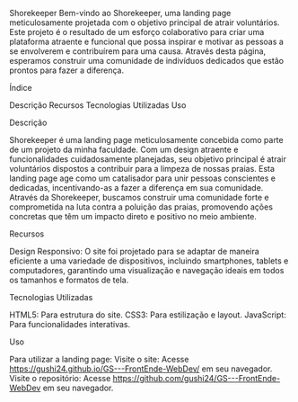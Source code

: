 Shorekeeper
Bem-vindo ao Shorekeeper, uma landing page meticulosamente projetada com o objetivo principal de atrair voluntários. Este projeto é o resultado de um esforço colaborativo para criar
uma plataforma atraente e funcional que possa inspirar e motivar as pessoas a se envolverem e contribuírem para uma causa. Através desta página, esperamos construir uma comunidade 
de indivíduos dedicados que estão prontos para fazer a diferença.

Índice

Descrição
Recursos
Tecnologias Utilizadas
Uso

Descrição

Shorekeeper é uma landing page meticulosamente concebida como parte de um projeto da minha faculdade. Com um design atraente e funcionalidades cuidadosamente planejadas, seu 
objetivo principal é atrair voluntários dispostos a contribuir para a limpeza de nossas praias. Esta landing page age como um catalisador para unir pessoas conscientes e dedicadas, 
incentivando-as a fazer a diferença em sua comunidade. Através da Shorekeeper, buscamos construir uma comunidade forte e comprometida na luta contra a poluição das praias, promovendo 
ações concretas que têm um impacto direto e positivo no meio ambiente.


Recursos

Design Responsivo: O site foi projetado para se adaptar de maneira eficiente a uma variedade de dispositivos, incluindo smartphones, tablets e computadores, garantindo uma 
visualização e navegação ideais em todos os tamanhos e formatos de tela.


Tecnologias Utilizadas

HTML5: Para estrutura do site.
CSS3: Para estilização e layout.
JavaScript: Para funcionalidades interativas.


Uso

Para utilizar a landing page:
Visite o site: Acesse https://gushi24.github.io/GS---FrontEnde-WebDev/ em seu navegador.
Visite o repositório: Acesse https://github.com/gushi24/GS---FrontEnde-WebDev em seu navegador.
